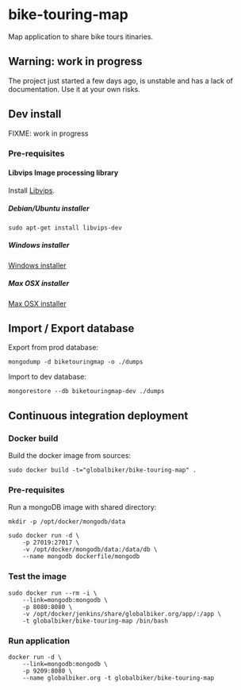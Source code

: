 bike-touring-map
================

Map application to share bike tours itinaries.

## Warning: work in progress

The project just started a few days ago, is unstable and has a lack of documentation. Use it at your own risks.

## Dev install

FIXME: work in progress

### Pre-requisites

#### Libvips Image processing library

Install [Libvips](https://github.com/jcupitt/libvips).

##### Debian/Ubuntu installer

    sudo apt-get install libvips-dev

##### Windows installer

[Windows installer](http://www.vips.ecs.soton.ac.uk/supported/current/win32/)

##### Max OSX installer

[Max OSX installer](http://www.vips.ecs.soton.ac.uk/supported/current/osx/)
        
## Import / Export database

Export from prod database:

    mongodump -d biketouringmap -o ./dumps
    
Import to dev database:

    mongorestore --db biketouringmap-dev ./dumps

## Continuous integration deployment

### Docker build

Build the docker image from sources:  
    
    sudo docker build -t="globalbiker/bike-touring-map" .

    
### Pre-requisites

Run a mongoDB image with shared directory:

    mkdir -p /opt/docker/mongodb/data

    sudo docker run -d \
        -p 27019:27017 \
        -v /opt/docker/mongodb/data:/data/db \
        --name mongodb dockerfile/mongodb
   
### Test the image

    sudo docker run --rm -i \
        --link=mongodb:mongodb \
        -p 8080:8080 \
        -v /opt/docker/jenkins/share/globalbiker.org/app/:/app \
        -t globalbiker/bike-touring-map /bin/bash
   
### Run application

    docker run -d \
        --link=mongodb:mongodb \
        -p 9209:8080 \
        --name globalbiker.org -t globalbiker/bike-touring-map
